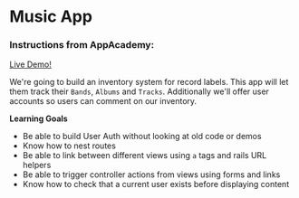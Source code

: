 # Music App

### Instructions from AppAcademy:

[Live Demo!](https://aamusicapp.herokuapp.com/)

We're going to build an inventory system for record labels. This app will let them track their `Bands`, `Albums` and `Tracks`. Additionally we'll offer user accounts so users can comment on our inventory.

**Learning Goals**
- Be able to build User Auth without looking at old code or demos
- Know how to nest routes
- Be able to link between different views using `a` tags and rails URL helpers
- Be able to trigger controller actions from views using forms and links
- Know how to check that a current user exists before displaying content
